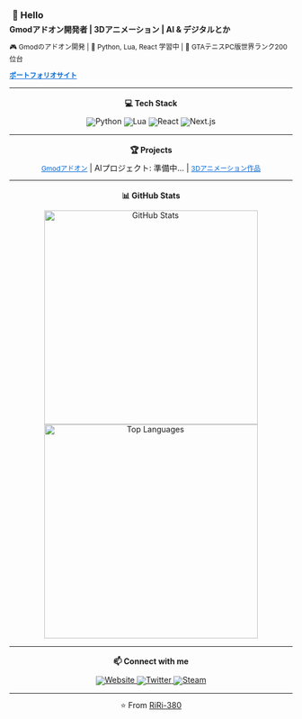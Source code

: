   
  <h3 style="margin: 5px;">👋 Hello</h3>
  <p style="margin: 5px 0; font-size: 14px;"><strong>Gmodアドオン開発者 | 3Dアニメーション | AI & デジタルとか</strong></p>
  <p style="font-size: 12px;">🎮 Gmodのアドオン開発 | 🐍 Python, Lua, React 学習中 | 🎾 GTAテニスPC版世界ランク200位台</p>
  <a href="https://riri38o.com" target="_blank" style="font-size: 12px; color: #0366d6;"><strong>ポートフォリオサイト</strong></a>
</div>

---

<div align="center" style="line-height: 1;">
  <h4>💻 Tech Stack</h4>
  <img src="https://img.shields.io/badge/-Python-3776AB?style=flat-square&logo=python&logoColor=white" alt="Python" />
  <img src="https://img.shields.io/badge/-Lua-2C2D72?style=flat-square&logo=lua&logoColor=white" alt="Lua" />
  <img src="https://img.shields.io/badge/-React-61DAFB?style=flat-square&logo=react&logoColor=black" alt="React" />
  <img src="https://img.shields.io/badge/-Next.js-000000?style=flat-square&logo=next.js&logoColor=white" alt="Next.js" />
</div>

---

<div align="center" style="line-height: 1;">
  <h4>🏆 Projects</h4>
  <p style="margin: 0;">
    <a href="https://steamcommunity.com/id/RiRi-380/myworkshopfiles/?appid=4000" target="_blank" style="font-size: 12px; color: #0366d6;">Gmodアドオン</a> |
    AIプロジェクト: 準備中... |
    <a href="https://x.com/RiRi_Myao51" target="_blank" style="font-size: 12px; color: #0366d6;">3Dアニメーション作品</a>
  </p>
</div>

---

<div align="center" style="line-height: 1;">
  <h4>📊 GitHub Stats</h4>
  <img src="https://github-readme-stats.vercel.app/api?username=RiRi-380&show_icons=true&theme=default&hide_border=true&bg_color=ffffff" width="380" alt="GitHub Stats" />
  <img src="https://github-readme-stats.vercel.app/api/top-langs/?username=RiRi-380&layout=compact&theme=default&hide_border=true&bg_color=ffffff" width="380" alt="Top Languages" />
</div>

---

<div align="center" style="line-height: 1;">
  <h4>📫 Connect with me</h4>
  <a href="https://riri38o.com" target="_blank">
    <img src="https://img.shields.io/badge/-Website-000000?style=flat-square&logo=About.me&logoColor=white" alt="Website" />
  </a>
  <a href="https://x.com/RiRi_Myao51" target="_blank">
    <img src="https://img.shields.io/badge/-Twitter-1DA1F2?style=flat-square&logo=twitter&logoColor=white" alt="Twitter" />
  </a>
  <a href="https://steamcommunity.com/id/RiRi-380/" target="_blank">
    <img src="https://img.shields.io/badge/-Steam-000000?style=flat-square&logo=steam&logoColor=white" alt="Steam" />
  </a>
</div>

---

<div align="center" style="line-height: 1;">
  ⭐️ From <a href="https://github.com/RiRi-380">RiRi-380</a>
</div>
